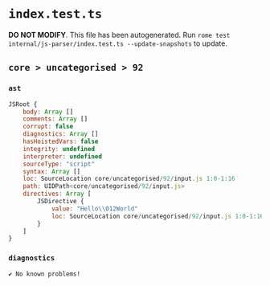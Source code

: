 # `index.test.ts`

**DO NOT MODIFY**. This file has been autogenerated. Run `rome test internal/js-parser/index.test.ts --update-snapshots` to update.

## `core > uncategorised > 92`

### `ast`

```javascript
JSRoot {
	body: Array []
	comments: Array []
	corrupt: false
	diagnostics: Array []
	hasHoistedVars: false
	integrity: undefined
	interpreter: undefined
	sourceType: "script"
	syntax: Array []
	loc: SourceLocation core/uncategorised/92/input.js 1:0-1:16
	path: UIDPath<core/uncategorised/92/input.js>
	directives: Array [
		JSDirective {
			value: "Hello\\012World"
			loc: SourceLocation core/uncategorised/92/input.js 1:0-1:16
		}
	]
}
```

### `diagnostics`

```
✔ No known problems!

```
